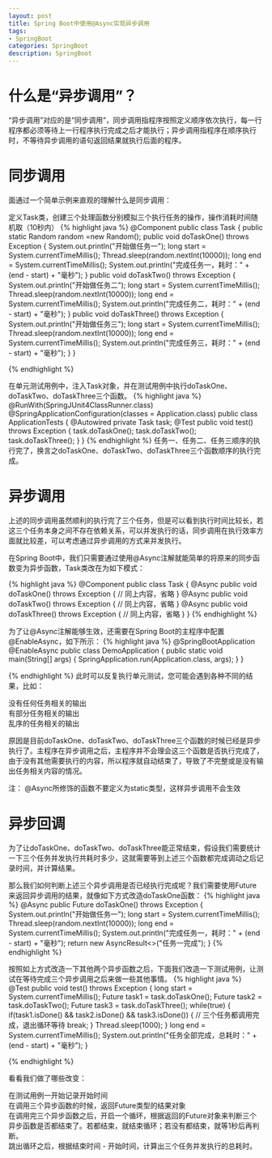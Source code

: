 ```yaml
---
layout: post
title: Spring Boot中使用@Async实现异步调用
tags:
- SpringBoot
categories: SpringBoot
description: SpringBoot
---
```


# 什么是“异步调用”？ #

“异步调用”对应的是“同步调用”，同步调用指程序按照定义顺序依次执行，每一行程序都必须等待上一行程序执行完成之后才能执行；异步调用指程序在顺序执行时，不等待异步调用的语句返回结果就执行后面的程序。

# 同步调用 #

面通过一个简单示例来直观的理解什么是同步调用：

定义Task类，创建三个处理函数分别模拟三个执行任务的操作，操作消耗时间随机取（10秒内）
{% highlight java %}
@Component
public class Task {
    public static Random random =new Random();
    public void doTaskOne() throws Exception {
        System.out.println("开始做任务一");
        long start = System.currentTimeMillis();
        Thread.sleep(random.nextInt(10000));
        long end = System.currentTimeMillis();
        System.out.println("完成任务一，耗时：" + (end - start) + "毫秒");
    }
    public void doTaskTwo() throws Exception {
        System.out.println("开始做任务二");
        long start = System.currentTimeMillis();
        Thread.sleep(random.nextInt(10000));
        long end = System.currentTimeMillis();
        System.out.println("完成任务二，耗时：" + (end - start) + "毫秒");
    }
    public void doTaskThree() throws Exception {
        System.out.println("开始做任务三");
        long start = System.currentTimeMillis();
        Thread.sleep(random.nextInt(10000));
        long end = System.currentTimeMillis();
        System.out.println("完成任务三，耗时：" + (end - start) + "毫秒");
    }
}

{% endhighlight %}

在单元测试用例中，注入Task对象，并在测试用例中执行doTaskOne、doTaskTwo、doTaskThree三个函数。
{% highlight java %}
@RunWith(SpringJUnit4ClassRunner.class)
@SpringApplicationConfiguration(classes = Application.class)
public class ApplicationTests {
	@Autowired
	private Task task;
	@Test
	public void test() throws Exception {
		task.doTaskOne();
		task.doTaskTwo();
		task.doTaskThree();
	}
}
{% endhighlight %}
任务一、任务二、任务三顺序的执行完了，换言之doTaskOne、doTaskTwo、doTaskThree三个函数顺序的执行完成。

# 异步调用 #

上述的同步调用虽然顺利的执行完了三个任务，但是可以看到执行时间比较长，若这三个任务本身之间不存在依赖关系，可以并发执行的话，同步调用在执行效率方面就比较差，可以考虑通过异步调用的方式来并发执行。

在Spring Boot中，我们只需要通过使用@Async注解就能简单的将原来的同步函数变为异步函数，Task类改在为如下模式：

{% highlight java %}
@Component
public class Task {
    @Async
    public void doTaskOne() throws Exception {
        // 同上内容，省略
    }
    @Async
    public void doTaskTwo() throws Exception {
        // 同上内容，省略
    }
    @Async
    public void doTaskThree() throws Exception {
        // 同上内容，省略
    }
}
{% endhighlight %}

为了让@Async注解能够生效，还需要在Spring Boot的主程序中配置@EnableAsync，如下所示：
{% highlight java %}
@SpringBootApplication
@EnableAsync
public class DemoApplication {
	public static void main(String[] args) {
		SpringApplication.run(Application.class, args);
	}
}

{% endhighlight %}
此时可以反复执行单元测试，您可能会遇到各种不同的结果，比如：

   没有任何任务相关的输出   
   有部分任务相关的输出   
   乱序的任务相关的输出   

原因是目前doTaskOne、doTaskTwo、doTaskThree三个函数的时候已经是异步执行了。主程序在异步调用之后，主程序并不会理会这三个函数是否执行完成了，由于没有其他需要执行的内容，所以程序就自动结束了，导致了不完整或是没有输出任务相关内容的情况。

注： @Async所修饰的函数不要定义为static类型，这样异步调用不会生效

# 异步回调 #

为了让doTaskOne、doTaskTwo、doTaskThree能正常结束，假设我们需要统计一下三个任务并发执行共耗时多少，这就需要等到上述三个函数都完成调动之后记录时间，并计算结果。

那么我们如何判断上述三个异步调用是否已经执行完成呢？我们需要使用Future<T>来返回异步调用的结果，就像如下方式改造doTaskOne函数：
{% highlight java %}
@Async
public Future<String> doTaskOne() throws Exception {
    System.out.println("开始做任务一");
    long start = System.currentTimeMillis();
    Thread.sleep(random.nextInt(10000));
    long end = System.currentTimeMillis();
    System.out.println("完成任务一，耗时：" + (end - start) + "毫秒");
    return new AsyncResult<>("任务一完成");
}
{% endhighlight %}

按照如上方式改造一下其他两个异步函数之后，下面我们改造一下测试用例，让测试在等待完成三个异步调用之后来做一些其他事情。
{% highlight java %}
@Test
public void test() throws Exception {
	long start = System.currentTimeMillis();
	Future<String> task1 = task.doTaskOne();
	Future<String> task2 = task.doTaskTwo();
	Future<String> task3 = task.doTaskThree();
	while(true) {
		if(task1.isDone() && task2.isDone() && task3.isDone()) {
			// 三个任务都调用完成，退出循环等待
			break;
		}
		Thread.sleep(1000);
	}
	long end = System.currentTimeMillis();
	System.out.println("任务全部完成，总耗时：" + (end - start) + "毫秒");
}

{% endhighlight %}


看看我们做了哪些改变：

   在测试用例一开始记录开始时间   
   在调用三个异步函数的时候，返回Future<String>类型的结果对象   
   在调用完三个异步函数之后，开启一个循环，根据返回的Future<String>对象来判断三个异步函数是否都结束了。若都结束，就结束循环；若没有都结束，就等1秒后再判断。   
   跳出循环之后，根据结束时间 - 开始时间，计算出三个任务并发执行的总耗时。   

